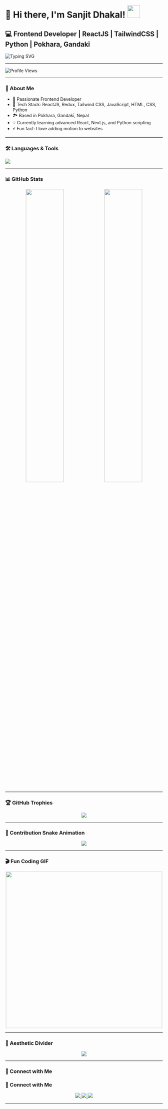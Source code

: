 # 👋 Hi there, I'm Sanjit Dhakal! <img src="https://media.giphy.com/media/hvRJCLFzcasrR4ia7z/giphy.gif" width="40px" />

## 💻 Frontend Developer | ReactJS | TailwindCSS | Python | Pokhara, Gandakī  
![Typing SVG](https://readme-typing-svg.herokuapp.com?font=Fira+Code&weight=500&size=25&pause=1000&color=00F7FF&background=FFFFFF00&center=true&vCenter=true&width=1000&lines=Frontend+Developer;ReactJS+%7C+Redux+%7C+TailwindCSS;Building+awesome+web+UIs;Lifelong+learner+%F0%9F%93%9A)

---

![Profile Views](https://komarev.com/ghpvc/?username=SanjitDhakal&label=Profile%20views&color=0e75b6&style=flat)

---

### 🚀 About Me

- 🌟 Passionate Frontend Developer
- 🚀 Tech Stack: ReactJS, Redux, Tailwind CSS, JavaScript, HTML, CSS, Python
- 🏞️ Based in Pokhara, Gandakī, Nepal
- 💡 Currently learning advanced React, Next.js, and Python scripting
- ⚡ Fun fact: I love adding motion to websites

---

### 🛠️ Languages & Tools

<img src="https://skillicons.dev/icons?i=react,redux,html,css,js,tailwind,python,vscode,git,github,figma" />

---

### 📊 GitHub Stats

<p align="center">
  <img src="https://github-readme-stats.vercel.app/api?username=SanjitDhakal&show_icons=true&theme=tokyonight&border_radius=10" width="49%" />
  <img src="https://github-readme-stats.vercel.app/api/top-langs/?username=SanjitDhakal&layout=compact&theme=tokyonight&border_radius=10" width="49%" />
</p>

---

### 🏆 GitHub Trophies

<p align="center">
  <img src="https://github-profile-trophy.vercel.app/?username=sanjitdkl&theme=darkhub&no-frame=true&no-bg=true&margin-w=4" />
</p>


---

### 🐍 Contribution Snake Animation

<p align="center">
  <img src="https://github.com/SanjitDhakal/SanjitDhakal/blob/output/github-contribution-grid-snake.svg" />
</p>

---

### 🎬 Fun Coding GIF

<p align="center">
  <img src="https://media.giphy.com/media/qgQUggAC3Pfv687qPC/giphy.gif" width="500" />
</p>

---

### 🎨 Aesthetic Divider

<p align="center">
  <img src="https://capsule-render.vercel.app/api?type=waving&color=0e75b6&height=100&section=footer" />
</p>

---

### 🔗 Connect with Me

### 🔗 Connect with Me

<p align="center">
  <a href="https://www.linkedin.com/in/sanjit-dkl-b65961319/">
    <img src="https://img.shields.io/badge/LinkedIn-blue?style=for-the-badge&logo=linkedin" />
  </a>
  <a href="https://github.com/sanjitdkl">
    <img src="https://img.shields.io/badge/GitHub-Follow-black?style=for-the-badge&logo=github" />
  </a>
  <a href="https://www.instagram.com/san_jit.dhakal/">
    <img src="https://img.shields.io/badge/Instagram-Follow-pink?style=for-the-badge&logo=instagram" />
  </a>
</p>

---

